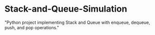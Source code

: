 # Stack-and-Queue-Simulation
"Python project implementing Stack and Queue with enqueue, dequeue, push, and pop operations."
